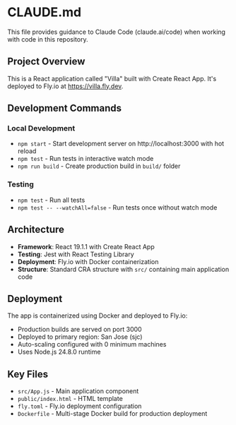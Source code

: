 # CLAUDE.md

This file provides guidance to Claude Code (claude.ai/code) when working with code in this repository.

## Project Overview

This is a React application called "Villa" built with Create React App. It's deployed to Fly.io at https://villa.fly.dev.

## Development Commands

### Local Development
- `npm start` - Start development server on http://localhost:3000 with hot reload
- `npm test` - Run tests in interactive watch mode
- `npm run build` - Create production build in `build/` folder

### Testing
- `npm test` - Run all tests
- `npm test -- --watchAll=false` - Run tests once without watch mode

## Architecture

- **Framework**: React 19.1.1 with Create React App
- **Testing**: Jest with React Testing Library
- **Deployment**: Fly.io with Docker containerization
- **Structure**: Standard CRA structure with `src/` containing main application code

## Deployment

The app is containerized using Docker and deployed to Fly.io:
- Production builds are served on port 3000
- Deployed to primary region: San Jose (sjc)
- Auto-scaling configured with 0 minimum machines
- Uses Node.js 24.8.0 runtime

## Key Files

- `src/App.js` - Main application component
- `public/index.html` - HTML template
- `fly.toml` - Fly.io deployment configuration
- `Dockerfile` - Multi-stage Docker build for production deployment